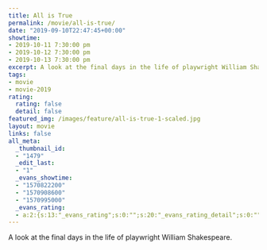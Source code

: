 ```yaml
---
title: All is True
permalink: /movie/all-is-true/
date: "2019-09-10T22:47:45+00:00"
showtime:
- 2019-10-11 7:30:00 pm
- 2019-10-12 7:30:00 pm
- 2019-10-13 7:30:00 pm
excerpt: A look at the final days in the life of playwright William Shakespeare.
tags:
- movie
- movie-2019
rating:
  rating: false
  detail: false
featured_img: /images/feature/all-is-true-1-scaled.jpg
layout: movie
links: false
all_meta:
  _thumbnail_id:
  - "1479"
  _edit_last:
  - "1"
  _evans_showtime:
  - "1570822200"
  - "1570908600"
  - "1570995000"
  _evans_rating:
  - a:2:{s:13:"_evans_rating";s:0:"";s:20:"_evans_rating_detail";s:0:"";}
---
```


A look at the final days in the life of playwright William Shakespeare.